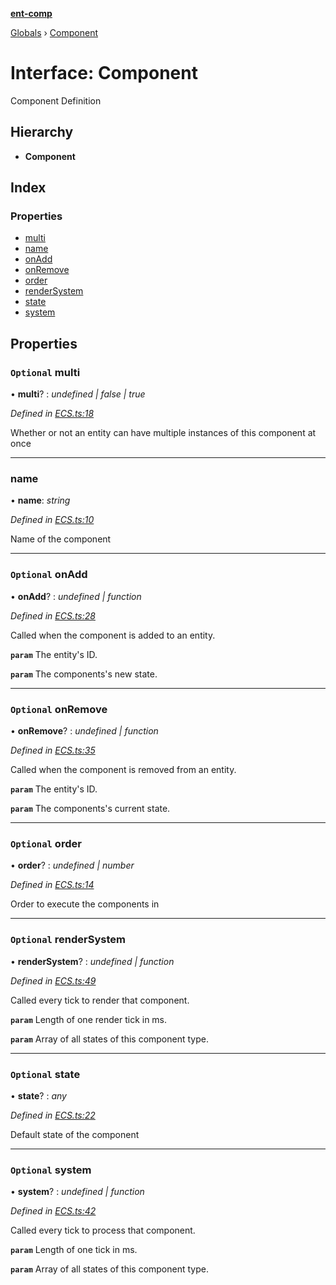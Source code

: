 **[ent-comp](../README.md)**

[Globals](../README.md) › [Component](component.md)

# Interface: Component

Component Definition

## Hierarchy

* **Component**

## Index

### Properties

* [multi](component.md#optional-multi)
* [name](component.md#name)
* [onAdd](component.md#optional-onadd)
* [onRemove](component.md#optional-onremove)
* [order](component.md#optional-order)
* [renderSystem](component.md#optional-rendersystem)
* [state](component.md#optional-state)
* [system](component.md#optional-system)

## Properties

### `Optional` multi

• **multi**? : *undefined | false | true*

*Defined in [ECS.ts:18](https://github.com/PandawanFr/ent-comp/blob/ec7d49f/src/ECS.ts#L18)*

Whether or not an entity can have multiple instances of this component at once

___

###  name

• **name**: *string*

*Defined in [ECS.ts:10](https://github.com/PandawanFr/ent-comp/blob/ec7d49f/src/ECS.ts#L10)*

Name of the component

___

### `Optional` onAdd

• **onAdd**? : *undefined | function*

*Defined in [ECS.ts:28](https://github.com/PandawanFr/ent-comp/blob/ec7d49f/src/ECS.ts#L28)*

Called when the component is added to an entity.

**`param`** The entity's ID.

**`param`** The components's new state.

___

### `Optional` onRemove

• **onRemove**? : *undefined | function*

*Defined in [ECS.ts:35](https://github.com/PandawanFr/ent-comp/blob/ec7d49f/src/ECS.ts#L35)*

Called when the component is removed from an entity.

**`param`** The entity's ID.

**`param`** The components's current state.

___

### `Optional` order

• **order**? : *undefined | number*

*Defined in [ECS.ts:14](https://github.com/PandawanFr/ent-comp/blob/ec7d49f/src/ECS.ts#L14)*

Order to execute the components in

___

### `Optional` renderSystem

• **renderSystem**? : *undefined | function*

*Defined in [ECS.ts:49](https://github.com/PandawanFr/ent-comp/blob/ec7d49f/src/ECS.ts#L49)*

Called every tick to render that component.

**`param`** Length of one render tick in ms.

**`param`** Array of all states of this component type.

___

### `Optional` state

• **state**? : *any*

*Defined in [ECS.ts:22](https://github.com/PandawanFr/ent-comp/blob/ec7d49f/src/ECS.ts#L22)*

Default state of the component

___

### `Optional` system

• **system**? : *undefined | function*

*Defined in [ECS.ts:42](https://github.com/PandawanFr/ent-comp/blob/ec7d49f/src/ECS.ts#L42)*

Called every tick to process that component.

**`param`** Length of one tick in ms.

**`param`** Array of all states of this component type.
